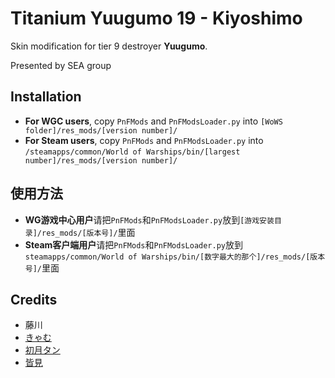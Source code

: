 ﻿# Titanium Yuugumo 19 - Kiyoshimo

Skin modification for tier 9 destroyer **Yuugumo**. 

Presented by SEA group

## Installation
* **For WGC users**, copy `PnFMods` and `PnFModsLoader.py` into `[WoWS folder]/res_mods/[version number]/`
* **For Steam users**, copy `PnFMods` and `PnFModsLoader.py` into `/steamapps/common/World of Warships/bin/[largest number]/res_mods/[version number]/`

## 使用方法
* **WG游戏中心用户**请把`PnFMods`和`PnFModsLoader.py`放到`[游戏安装目录]/res_mods/[版本号]/`里面
* **Steam客户端用户**请把`PnFMods`和`PnFModsLoader.py`放到`steamapps/common/World of Warships/bin/[数字最大的那个]/res_mods/[版本号]/`里面

## Credits
* 藤川
* [きゃむ](https://www.pixiv.net/users/3200088)
* [初月タン](https://www.pixiv.net/users/15583261)
* [皆見](https://www.pixiv.net/users/1077701)
